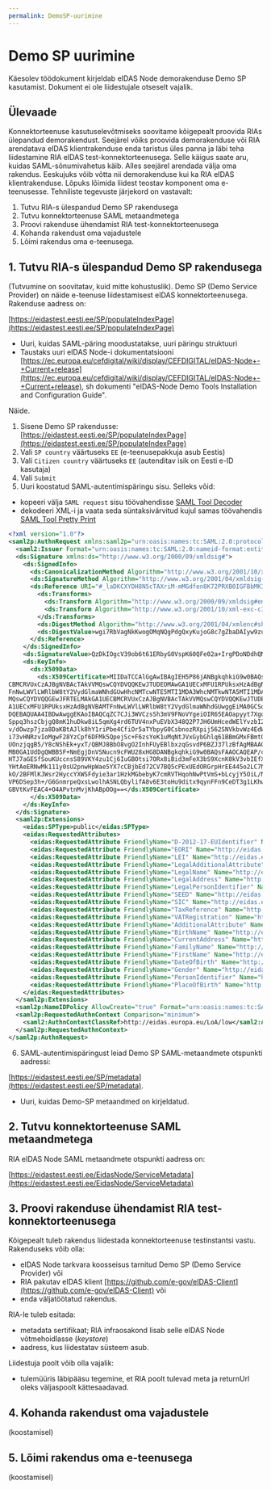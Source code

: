 ```yaml
---
permalink: DemoSP-uurimine
---
```


# Demo SP uurimine

Käesolev töödokument kirjeldab eIDAS Node demorakenduse Demo SP kasutamist. Dokument ei ole liidestujale otseselt vajalik.

## Ülevaade

Konnektorteenuse kasutuselevõtmiseks soovitame kõigepealt proovida RIAs ülepandud demorakendust. Seejärel võiks proovida demorakenduse või RIA arendatava eIDAS klientrakenduse enda taristus üles panna ja läbi teha liidestamine RIA eIDAS test-konnektorteenusega. Selle käigus saate aru, kuidas SAML-sõnumivahetus käib. Alles seejärel arendada välja oma rakendus. Eeskujuks võib võtta nii demorakenduse kui ka RIA eIDAS klientrakenduse. Lõpuks lõimida liidest teostav komponent oma e-teenusesse. Tehniliste tegevuste järjekord on vastavalt:

1. Tutvu RIA-s ülespandud Demo SP rakendusega
2. Tutvu konnektorteenuse SAML metaandmetega
3. Proovi rakenduse ühendamist RIA test-konnektorteenusega
4. Kohanda rakendust oma vajadustele
5. Lõimi rakendus oma e-teenusega.

## 1. Tutvu RIA-s ülespandud Demo SP rakendusega

(Tutvumine on soovitatav, kuid mitte kohustuslik). Demo SP (Demo Service Provider) on näide e-teenuse liidestamisest eIDAS konnektorteenusega. Rakenduse aadress on:

  [https://eidastest.eesti.ee/SP/populateIndexPage](https://eidastest.eesti.ee/SP/populateIndexPage)

- Uuri, kuidas SAML-päring moodustatakse, uuri päringu struktuuri
- Taustaks uuri eIDAS Node-i dokumentatsiooni [https://ec.europa.eu/cefdigital/wiki/display/CEFDIGITAL/eIDAS-Node+-+Current+release](https://ec.europa.eu/cefdigital/wiki/display/CEFDIGITAL/eIDAS-Node+-+Current+release), sh dokumenti "eIDAS-Node Demo Tools Installation and Configuration Guide".

Näide.

1. Sisene Demo SP rakendusse: [https://eidastest.eesti.ee/SP/populateIndexPage](https://eidastest.eesti.ee/SP/populateIndexPage)
2. Vali `SP country` väärtuseks `EE` (e-teenusepakkuja asub Eestis)
3. Vali `Citizen country` väärtuseks `EE` (autenditav isik on Eesti e-ID kasutaja)
4. Vali `Submit`
5. Uuri koostatud SAML-autentimispäringu sisu. Selleks võid:
  - kopeeri välja `SAML request` sisu töövahendisse [SAML Tool Decoder](https://www.samltool.com/decode.php)
  - dekodeeri XML-i ja vaata seda süntaksivärvitud kujul samas töövahendis [SAML Tool Pretty Print](https://www.samltool.com/prettyprint.php)

````xml
<?xml version="1.0"?>
<saml2p:AuthnRequest xmlns:saml2p="urn:oasis:names:tc:SAML:2.0:protocol" xmlns:ds="http://www.w3.org/2000/09/xmldsig#" xmlns:eidas="http://eidas.europa.eu/saml-extensions" xmlns:saml2="urn:oasis:names:tc:SAML:2.0:assertion" Consent="urn:oasis:names:tc:SAML:2.0:consent:unspecified" Destination="https://eidastest.eesti.ee/EidasNode/ServiceProvider" ForceAuthn="true" ID="_laDKCXYDH8N5cTAXriM-mMGdfen8K72PRXB0IGFBbMKIX.RoMMc6eBIIfqe084z" IsPassive="false" IssueInstant="2018-01-09T16:04:02.336Z" ProviderName="DEMO-SP-EE" Version="2.0">
  <saml2:Issuer Format="urn:oasis:names:tc:SAML:2.0:nameid-format:entity">https://eidastest.eesti.ee/SP/metadata</saml2:Issuer>
  <ds:Signature xmlns:ds="http://www.w3.org/2000/09/xmldsig#">
    <ds:SignedInfo>
      <ds:CanonicalizationMethod Algorithm="http://www.w3.org/2001/10/xml-exc-c14n#"/>
      <ds:SignatureMethod Algorithm="http://www.w3.org/2001/04/xmldsig-more#rsa-sha512"/>
      <ds:Reference URI="#_laDKCXYDH8N5cTAXriM-mMGdfen8K72PRXB0IGFBbMKIX.RoMMc6eBIIfqe084z">
        <ds:Transforms>
          <ds:Transform Algorithm="http://www.w3.org/2000/09/xmldsig#enveloped-signature"/>
          <ds:Transform Algorithm="http://www.w3.org/2001/10/xml-exc-c14n#"/>
        </ds:Transforms>
        <ds:DigestMethod Algorithm="http://www.w3.org/2001/04/xmlenc#sha512"/>
        <ds:DigestValue>wgi7RbVagNkKwogOMqNQgPdgQxyKujoG8c7gZbaDAIyw9zuMH9spccM6SfYFLs0JSGkgjReQMiy7xtoFJjBrqQ==</ds:DigestValue>
      </ds:Reference>
    </ds:SignedInfo>
    <ds:SignatureValue>QzDkIOgcV39ob6t61ERbyG0VspK60QFe02a+IrgPDoNDdhQNXhcrW5PPZW799wNxoc0qGmT8MfLuuy6F9Z9+Xxx/tigR7U4ArNe1z/CDRGWNaLBm5/aohCX03surk6EhW4bFhNdn5PhQx78akA01S2LG2KFRqCK9s7aebSBGnlUvC3cPBg25IpL70yNGaTxtSYUVmg2cqNjE9c5EHHwIUMqyQihc2J6ijDa//LGfb46j4qBGsns62yt2RhxG6HKIG25AIfjU/HpTmwCvoHEN+VAdMQ+AGWVWc4V0/cmwPhj03AMzuFE/dWLuaUNPngHX+I4rIISmNm9NrUNGpO91DA==</ds:SignatureValue>
    <ds:KeyInfo>
      <ds:X509Data>
        <ds:X509Certificate>MIIDaTCCAlGgAwIBAgIEH5P86jANBgkqhkiG9w0BAQsFADBlMQswCQYDVQQGEwJFRTELMAkGA1UE
CBMCRVUxCzAJBgNVBAcTAkVVMQswCQYDVQQKEwJTUDEOMAwGA1UECxMFU1RPUksxHzAdBgNVBAMT
FnNwLWVlLWRlbW8tY2VydGlmaWNhdGUwHhcNMTcwNTE5MTI1MDA3WhcNMTkwNTA5MTI1MDA3WjBl
MQswCQYDVQQGEwJFRTELMAkGA1UECBMCRVUxCzAJBgNVBAcTAkVVMQswCQYDVQQKEwJTUDEOMAwG
A1UECxMFU1RPUksxHzAdBgNVBAMTFnNwLWVlLWRlbW8tY2VydGlmaWNhdGUwggEiMA0GCSqGSIb3
DQEBAQUAA4IBDwAwggEKAoIBAQCqZC7CJi3WVCzsSh3mV9FNoVYgeiOIR65EAOapyyt7Xgqchn1s
Sppq3hszCbjgQ8mK1huDkw8iL5qmXg4rd6TUV4nxPuEVbX348Q2P7JH6UmHcedWElYvzbI2Yw388
v/dOwzp7jza8DaKBtAJlk8hY1riPbe4CfiOr5aTYbpyG0CsbnozRXpij562SNVkbvWz4EdW/3C5W
i73vHNRzvIoMgwF28YzCpf6DFMk5QpejSc+F6zsYeK1uMqNtJVxGybGhlq61BBmGMxFBmt0LdLWt
UOnzjqgB5/Y8cNShEk+yxT/QBMJ8BbO8vgO2InhFUyEBlbxzqGsvdP6BZJ37lzBfAgMBAAGjITAf
MB0GA1UdDgQWBBSF+NmEgjDnVSNucn9cFWU28xHG8DANBgkqhkiG9w0BAQsFAAOCAQEAP/cJT+ti
HTJ7aGESfSouKUccnsS89VKY4zu1Cj6IuGBOtsi7ORx8iBid3mFeX3bS9XcnK0kV3vbIEfXr2U9L
YHtAeERNwMk111y0sU2pnwHpWae5YX7cCBjbEd72CV7BQ5cPExUEdORGrpHrEE445o2LC7Nif0Qx
kO/2BFMlKJWsr2HyccYXWSFdyie3ar1HzkMGbebyK7cmRVTHqohNwPtVmS+bLcyjY5OiL/NVArGR
VP6DSep3h+/G6GnmrpeQxsLwolhASNLQbylifA8v6E3toHu9ditx9qynFFn9CeDT3g1LKhwQkB6/
GBVtKvFEAC4+O4APvtnMvjKhABpOOg==</ds:X509Certificate>
      </ds:X509Data>
    </ds:KeyInfo>
  </ds:Signature>
  <saml2p:Extensions>
    <eidas:SPType>public</eidas:SPType>
    <eidas:RequestedAttributes>
      <eidas:RequestedAttribute FriendlyName="D-2012-17-EUIdentifier" Name="http://eidas.europa.eu/attributes/legalperson/D-2012-17-EUIdentifier" NameFormat="urn:oasis:names:tc:SAML:2.0:attrname-format:uri" isRequired="false"/>
      <eidas:RequestedAttribute FriendlyName="EORI" Name="http://eidas.europa.eu/attributes/legalperson/EORI" NameFormat="urn:oasis:names:tc:SAML:2.0:attrname-format:uri" isRequired="false"/>
      <eidas:RequestedAttribute FriendlyName="LEI" Name="http://eidas.europa.eu/attributes/legalperson/LEI" NameFormat="urn:oasis:names:tc:SAML:2.0:attrname-format:uri" isRequired="false"/>
      <eidas:RequestedAttribute FriendlyName="LegalAdditionalAttribute" Name="http://eidas.europa.eu/attributes/legalperson/LegalAdditionalAttribute" NameFormat="urn:oasis:names:tc:SAML:2.0:attrname-format:uri" isRequired="false"/>
      <eidas:RequestedAttribute FriendlyName="LegalName" Name="http://eidas.europa.eu/attributes/legalperson/LegalName" NameFormat="urn:oasis:names:tc:SAML:2.0:attrname-format:uri" isRequired="true"/>
      <eidas:RequestedAttribute FriendlyName="LegalAddress" Name="http://eidas.europa.eu/attributes/legalperson/LegalPersonAddress" NameFormat="urn:oasis:names:tc:SAML:2.0:attrname-format:uri" isRequired="false"/>
      <eidas:RequestedAttribute FriendlyName="LegalPersonIdentifier" Name="http://eidas.europa.eu/attributes/legalperson/LegalPersonIdentifier" NameFormat="urn:oasis:names:tc:SAML:2.0:attrname-format:uri" isRequired="true"/>
      <eidas:RequestedAttribute FriendlyName="SEED" Name="http://eidas.europa.eu/attributes/legalperson/SEED" NameFormat="urn:oasis:names:tc:SAML:2.0:attrname-format:uri" isRequired="false"/>
      <eidas:RequestedAttribute FriendlyName="SIC" Name="http://eidas.europa.eu/attributes/legalperson/SIC" NameFormat="urn:oasis:names:tc:SAML:2.0:attrname-format:uri" isRequired="false"/>
      <eidas:RequestedAttribute FriendlyName="TaxReference" Name="http://eidas.europa.eu/attributes/legalperson/TaxReference" NameFormat="urn:oasis:names:tc:SAML:2.0:attrname-format:uri" isRequired="false"/>
      <eidas:RequestedAttribute FriendlyName="VATRegistration" Name="http://eidas.europa.eu/attributes/legalperson/VATRegistrationNumber" NameFormat="urn:oasis:names:tc:SAML:2.0:attrname-format:uri" isRequired="false"/>
      <eidas:RequestedAttribute FriendlyName="AdditionalAttribute" Name="http://eidas.europa.eu/attributes/naturalperson/AdditionalAttribute" NameFormat="urn:oasis:names:tc:SAML:2.0:attrname-format:uri" isRequired="false"/>
      <eidas:RequestedAttribute FriendlyName="BirthName" Name="http://eidas.europa.eu/attributes/naturalperson/BirthName" NameFormat="urn:oasis:names:tc:SAML:2.0:attrname-format:uri" isRequired="false"/>
      <eidas:RequestedAttribute FriendlyName="CurrentAddress" Name="http://eidas.europa.eu/attributes/naturalperson/CurrentAddress" NameFormat="urn:oasis:names:tc:SAML:2.0:attrname-format:uri" isRequired="false"/>
      <eidas:RequestedAttribute FriendlyName="FamilyName" Name="http://eidas.europa.eu/attributes/naturalperson/CurrentFamilyName" NameFormat="urn:oasis:names:tc:SAML:2.0:attrname-format:uri" isRequired="true"/>
      <eidas:RequestedAttribute FriendlyName="FirstName" Name="http://eidas.europa.eu/attributes/naturalperson/CurrentGivenName" NameFormat="urn:oasis:names:tc:SAML:2.0:attrname-format:uri" isRequired="true"/>
      <eidas:RequestedAttribute FriendlyName="DateOfBirth" Name="http://eidas.europa.eu/attributes/naturalperson/DateOfBirth" NameFormat="urn:oasis:names:tc:SAML:2.0:attrname-format:uri" isRequired="true"/>
      <eidas:RequestedAttribute FriendlyName="Gender" Name="http://eidas.europa.eu/attributes/naturalperson/Gender" NameFormat="urn:oasis:names:tc:SAML:2.0:attrname-format:uri" isRequired="false"/>
      <eidas:RequestedAttribute FriendlyName="PersonIdentifier" Name="http://eidas.europa.eu/attributes/naturalperson/PersonIdentifier" NameFormat="urn:oasis:names:tc:SAML:2.0:attrname-format:uri" isRequired="true"/>
      <eidas:RequestedAttribute FriendlyName="PlaceOfBirth" Name="http://eidas.europa.eu/attributes/naturalperson/PlaceOfBirth" NameFormat="urn:oasis:names:tc:SAML:2.0:attrname-format:uri" isRequired="false"/>
    </eidas:RequestedAttributes>
  </saml2p:Extensions>
  <saml2p:NameIDPolicy AllowCreate="true" Format="urn:oasis:names:tc:SAML:1.1:nameid-format:unspecified"/>
  <saml2p:RequestedAuthnContext Comparison="minimum">
    <saml2:AuthnContextClassRef>http://eidas.europa.eu/LoA/low</saml2:AuthnContextClassRef>
  </saml2p:RequestedAuthnContext>
</saml2p:AuthnRequest>
````

6. SAML-autentimispäringust leiad Demo SP SAML-metaandmete otspunkti aadressi:

  [https://eidastest.eesti.ee/SP/metadata](https://eidastest.eesti.ee/SP/metadata).
  
  - Uuri, kuidas Demo-SP metaandmed on kirjeldatud.

## 2. Tutvu konnektorteenuse SAML metaandmetega

RIA eIDAS Node SAML metaandmete otspunkti aadress on:

  [https://eidastest.eesti.ee/EidasNode/ServiceMetadata](https://eidastest.eesti.ee/EidasNode/ServiceMetadata)

## 3. Proovi rakenduse ühendamist RIA test-konnektorteenusega

Kõigepealt tuleb rakendus liidestada konnektorteenuse testinstantsi vastu. Rakenduseks võib olla:
- eIDAS Node tarkvara koosseisus tarnitud Demo SP (Demo Service Provider) või
- RIA pakutav eIDAS klient [https://github.com/e-gov/eIDAS-Client](https://github.com/e-gov/eIDAS-Client) või
- enda väljatöötatud rakendus.

RIA-le tuleb esitada:
- metadata sertifikaat; RIA infraosakond lisab selle eIDAS Node võtmehoidlasse (_keystore_)
- aadress, kus liidestatav süsteem asub.

Liidestuja poolt võib olla vajalik:
- tulemüüris läbipääsu tegemine, et RIA poolt tulevad meta ja returnUrl oleks väljaspoolt kättesaadavad.

## 4. Kohanda rakendust oma vajadustele

(koostamisel)

## 5. Lõimi rakendus oma e-teenusega

(koostamisel)